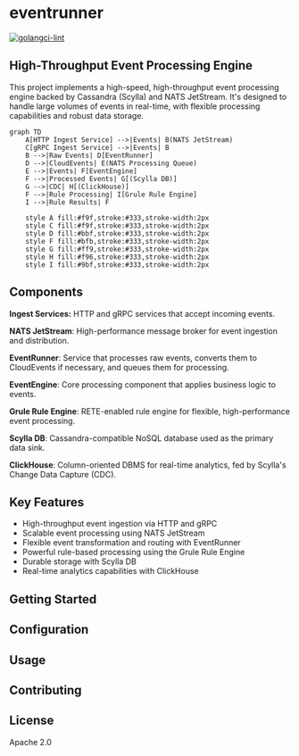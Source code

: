 # eventrunner

[![golangci-lint](https://github.com/carverauto/eventrunner/actions/workflows/golangci-lint.yml/badge.svg)](https://github.com/carverauto/eventrunner/actions/workflows/golangci-lint.yml)

## High-Throughput Event Processing Engine

This project implements a high-speed, high-throughput event processing engine backed by Cassandra (Scylla) 
and NATS JetStream. It's designed to handle large volumes of events in real-time, with flexible processing 
capabilities and robust data storage.

```mermaid
graph TD
    A[HTTP Ingest Service] -->|Events| B(NATS JetStream)
    C[gRPC Ingest Service] -->|Events| B
    B -->|Raw Events| D[EventRunner]
    D -->|CloudEvents| E(NATS Processing Queue)
    E -->|Events| F[EventEngine]
    F -->|Processed Events| G[(Scylla DB)]
    G -->|CDC| H[(ClickHouse)]
    F -->|Rule Processing| I[Grule Rule Engine]
    I -->|Rule Results| F

    style A fill:#f9f,stroke:#333,stroke-width:2px
    style C fill:#f9f,stroke:#333,stroke-width:2px
    style D fill:#bbf,stroke:#333,stroke-width:2px
    style F fill:#bfb,stroke:#333,stroke-width:2px
    style G fill:#ff9,stroke:#333,stroke-width:2px
    style H fill:#f96,stroke:#333,stroke-width:2px
    style I fill:#9bf,stroke:#333,stroke-width:2px
```

## Components

**Ingest Services:** HTTP and gRPC services that accept incoming events.

**NATS JetStream**: High-performance message broker for event ingestion and distribution.

**EventRunner**: Service that processes raw events, converts them to CloudEvents if necessary, and queues them for processing.

**EventEngine**: Core processing component that applies business logic to events.

**Grule Rule Engine**: RETE-enabled rule engine for flexible, high-performance event processing.

**Scylla DB**: Cassandra-compatible NoSQL database used as the primary data sink.

**ClickHouse**: Column-oriented DBMS for real-time analytics, fed by Scylla's Change Data Capture (CDC).

## Key Features

* High-throughput event ingestion via HTTP and gRPC
* Scalable event processing using NATS JetStream
* Flexible event transformation and routing with EventRunner
* Powerful rule-based processing using the Grule Rule Engine
* Durable storage with Scylla DB
* Real-time analytics capabilities with ClickHouse

## Getting Started

## Configuration

## Usage

## Contributing

## License

Apache 2.0